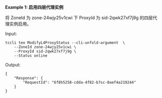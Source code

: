 **Example 1: 启用四层代理实例**

将 ZoneId 为 zone-24wjy25v1cwi 下 ProxyId 为 sid-2qwk27xf7j9g 的四层代理实例启用。

Input: 

```
tccli teo ModifyL4ProxyStatus --cli-unfold-argument  \
    --ZoneId zone-24wjy25v1cwi \
    --ProxyId sid-2qwk27xf7j9g \
    --Status online
```

Output: 
```
{
    "Response": {
        "RequestId": "6f8h5258-cdda-4f82-b7sc-0aef4a219244"
    }
}
```

